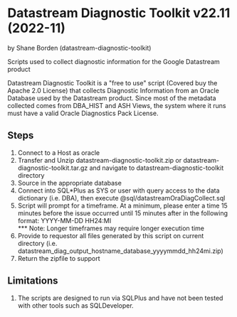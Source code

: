 # Datastream Diagnostic Toolkit v22.11 (2022-11) 
by Shane Borden (datastream-diagnostic-toolkit)

Scripts used to collect diagnostic information for the Google Datastream product

Datastream Diagnostic Toolkit is a "free to use" script (Covered buy the Apache 2.0 License) 
that collects Diagnostic Information from an Oracle Database used by the Datastream product. Since 
most of the metadata collected comes from DBA_HIST and ASH Views, the system where it runs must 
have a valid Oracle Diagnostics Pack License.

## Steps

1. Connect to a Host as oracle
2. Transfer and Unzip datastream-diagnostic-toolkit.zip or datastream-diagnostic-toolkit.tar.gz and navigate to datastream-diagnostic-toolkit directory
3. Source in the appropriate database
4. Connect into SQL*Plus as SYS or user with query access to the data dictionary (i.e. DBA),
   then execute @sql/datastreamOraDiagCollect.sql
5. Script will prompt for a timeframe.  At a minimum, please enter a time 15 minutes before the issue occurred
   until 15 minutes after in the following format:  YYYY-MM-DD HH24:MI  
      *** Note: Longer timeframes may require longer execution time
6. Provide to requestor all files generated by this script on current directory
   (i.e. datastream_diag_output_hostname_database_yyyymmdd_hh24mi.zip)
7.  Return the zipfile to support

## Limitations

1. The scripts are designed to run via SQLPlus and have not been tested with other tools such as SQLDeveloper.
